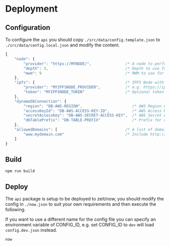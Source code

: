 # Deployment

## Configuration

To configure the `api` you should copy `./src/data/config.template.json` to `./src/data/config.local.json` and modify the content.

```js
{
    "node": {
        "provider": "https://MYNODE/",               /* A node to perform Tangle operations */
        "depth": 3,                                  /* Depth to use for attaches */
        "mwm": 9                                     /* MWM to use for attaches */
    },
    "ipfs": {                                        /* IPFS Node with storage support */
        "provider": "MYIPFSNODE_PROVIDER",           /* e.g. https://ipfs.mydomain.com:443/api/v0/ */
        "token": "MYIPFSNODE_TOKEN"                  /* Optional token passed in Authorization header */
    },
    "dynamoDbConnection": {
        "region": "DB-AWS-REGION",                      /* AWS Region e.g. eu-central-1 */
        "accessKeyId": "DB-AWS-ACCESS-KEY-ID",          /* AWS Access Key e.g. AKIAI57SG4YC2ZUCSABC */
        "secretAccessKey": "DB-AWS-SECRET-ACCESS-KEY",  /* AWS Secret e.g. MUo72/UQWgL97QArGt9HVUA */
        "dbTablePrefix": "DB-TABLE-PREFIX"              /* Prefix for database table names e.g. certification-dev- */
    },
    "allowedDomains": [                              /* A list of domains for the cors allow-origin */
        "www.mydomain.com"                           /* Include http://localhost:3000 for local testing */
    ]
}
```

## Build

```shell
npm run build
```

## Deploy

The `api` package is setup to be deployed to zeit/now, you should modify the config in `./now.json` to suit your own requirements and then execute the following.

If you want to use a different name for the config file you can specify an environment variable of CONFIG_ID, e.g. set CONFIG_ID to `dev` will load `config.dev.json` instead.

```shell
now
```